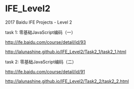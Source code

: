 # IFE_Level2
2017 Baidu IFE Projects - Level 2

task 1: 零基础JavaScript编码（一）

http://ife.baidu.com/course/detail/id/93

http://lalunashine.github.io/IFE_Level2/Task2_1/task2_1.html

task 2: 零基础JavaScript编码（二）

http://ife.baidu.com/course/detail/id/91

http://lalunashine.github.io/IFE_Level2/Task2_2/task2_2.html

